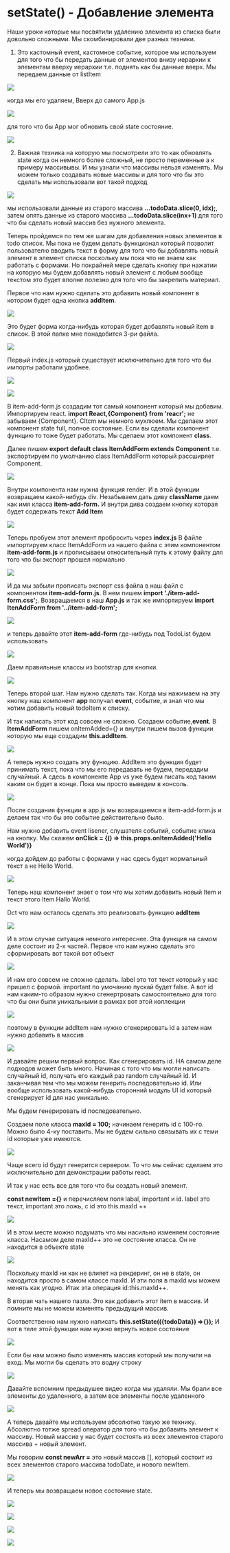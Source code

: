 # setState() - Добавление элемента

Наши уроки которые мы посвятили удалению элемента из списка были довольно сложными. Мы скомбинировали две разных техники.
1. Это кастомный event, кастомное событие, которое мы используем для того что бы передать данные от элементов внизу иерархии к элементам вверху иерархии т.е. поднять как бы данные вверх. Мы передаем данные от listItem

![](../img/component__status__and__event__handling/setstate__add__element/001.jpg)

когда мы его удаляем, Вверх до самого App.js

![](../img/component__status__and__event__handling/setstate__add__element/002.jpg)

для того что бы App мог обновить свой state состояние.

![](../img/component__status__and__event__handling/setstate__add__element/003.jpg)

2. Важная техника на которую мы посмотрели это то как обновлять state когда он немного более сложный, не просто переменные а к примеру массивывы. И мы узнали что массивы нельзя изменять. Мы можем только создавать новые массивы и для того что бы это сделать мы использовали вот такой подход

![](../img/component__status__and__event__handling/setstate__add__element/004.jpg)

мы использовали данные из старого массива **...todoData.slice(0, idx);**,  затем опять данные из старого массива **...todoData.slice(inx+1)** для того что бы сделать новый массив без нужного элемента.

Теперь пройдемся по тем же шагам для добавления новых элементов в todo список.
Мы пока не будем делать функционал который позволит пользователю вводить текст в форму для того что бы добавлять новый элемент в элемент списка поскольку мы пока что не знаем как работать с формами. Но покрайней мере сделать кнопку при нажатии на которую мы будем добавлять новый элемент с любым вообще текстом это будет вполне полезно для того что бы закрепить материал.

Первое что нам нужно сделать это добавить новый компонент в котором будет одна кнопка **addItem**.

![](../img/component__status__and__event__handling/setstate__add__element/005.jpg)

Это будет форма когда-нибудь которая будет добавлять новый item в список. В этой папке мне понадобится 3-ри файла.

![](../img/component__status__and__event__handling/setstate__add__element/006.jpg)

Первый index.js который существует исключительно для того что бы импорты работали удобнее.

![](../img/component__status__and__event__handling/setstate__add__element/007.jpg)

![](../img/component__status__and__event__handling/setstate__add__element/008.jpg)

В item-add-form.js  создадим тот самый компонент который мы добавим. Импортируем react. **import React,{Component} from 'reacr';** не забываем {Component}. Cltcm мы немного мухлюем. Мы сделаем этот компонент state full, полное состояние. Если вы сделали компонент функцию то тоже будет работать. Мы сделаем этот компонент **class**.

Далее пишем **export default class ItemAddForm extends Component** т.е. экспортируем по умолчанию class ItemAddForm который рассширяет Component.

![](../img/component__status__and__event__handling/setstate__add__element/009.jpg)

Внутри компонента нам нужна функция render. И в этой функции возвращаем какой-нибудь div. Незабываем дать диву **className** даем как имя класса **item-add-form.** И внутри дива создаем кнопку которая будет содержать текст **Add Item**

![](../img/component__status__and__event__handling/setstate__add__element/010.jpg)

Теперь пробуем этот элемент пробросить через **index.js** В файле импортируем класс ItemAddForm из нашего файла с этим компонентом **item-add-form.js** и прописываем относительный путь к этому файлу для того что бы экспорт прошел нормально

![](../img/component__status__and__event__handling/setstate__add__element/011.jpg)

И да мы забыли прописать экспорт css файла в наш файл с компонентом **item-add-form.js**.
В нем пишем **import './item-add-form.css';**.
Возвращаемся в наш **App.js** и так же импортируем **import ItenAddForm from '../item-add-form';**

![](../img/component__status__and__event__handling/setstate__add__element/012.jpg)

и теперь давайте этот **item-add-form** где-нибудь под TodoList будем использовать

![](../img/component__status__and__event__handling/setstate__add__element/013.jpg)

Даем правильные классы из bootstrap для кнопки.

![](../img/component__status__and__event__handling/setstate__add__element/014.jpg)

Теперь второй шаг. Нам нужно сделать так. Когда мы нажимаем на эту кнопку наш компонент **app** получал **event**, событие, и знал что мы хотим добавить новый todoItem к списку.

И так написать этот код совсем не сложно.
Создаем событие,**event**. В **ItemAddForm** пишем onItemAdded={} и внутри пишем вызов функции которую мы еще создадим **this.addItem**.

![](../img/component__status__and__event__handling/setstate__add__element/015.jpg)

А теперь нужно создать эту функцию.
AddItem это функция будет принимать текст, пока что мы его передавать не будем, передадим случайный. А сдесь в компоненте App vs уже будем писать код таким каким он будет в конце. Пока мы просто выведем в консоль.

![](../img/component__status__and__event__handling/setstate__add__element/016.jpg)

После создания функции в app.js  мы возвращаемся в  item-add-form.js и делаем так что бы это событие действительно было. 

Нам нужно добавить event lisener, слушателя событий, событие клика на кнопку. Мы скажем **onClick = {() => this.props.onItemAdded('Hello World')}**

когда дойдем до работы с формами у нас сдесь будет нормальный текст а не Hello World.

![](../img/component__status__and__event__handling/setstate__add__element/017.jpg)

Теперь наш компонент знает о том что мы хотим добавить новый Item и текст этого Item Hallo World.

Dct что нам осталось сделать это реализовать функцию **addItem**

![](../img/component__status__and__event__handling/setstate__add__element/018.jpg)


И в этом случае ситуация немного интереснее. Эта функция на самом деле состоит из 2-х частей. Первое что нам нужно сделать это сформировать вот такой вот объект

![](../img/component__status__and__event__handling/setstate__add__element/019.jpg)

И нам его совсем не сложно сделать. label это тот текст который у нас пришел с формой. important по умочанию пускай будет false. А вот id нам каким-то образом нужно сгенертровать самостоятельно для того что бы они были уникальными в рамках вот этой коллекции 

![](../img/component__status__and__event__handling/setstate__add__element/020.jpg)

поэтому в функции addItem нам нужно сгенерировать id а затем нам нужно добавить в массив 

![](../img/component__status__and__event__handling/setstate__add__element/021.jpg)

И давайте решим первый вопрос. Как сгенерировать id. НА самом деле подходов может быть много. Начиная с того что мы могли написать случайный id, получать его каждый раз random случайный id. И заканчивая тем что мы можем генерить последовательно id. Или вообще использовать какой-нибудь сторонний модуль UI id  который сгенерирует id  для нас уникально.

Мы будем генерировать id  последовательно.

Создаем поле класса **maxId = 100;**  начинаем генерить id с 100-го. Можно было 4-ку поставить. Мы не будем сильно связывать их с теми id которые уже имеются.

![](../img/component__status__and__event__handling/setstate__add__element/022.jpg)

Чаще всего id будут генерится сервером. То что мы сейчас сделаем это исключительно для демонстрации работы react.

И так у нас есть все для того что бы создать новый элемент. 

**const newItem ={}** и перечисляем поля labal, important и id. label это текст, important это ложь, с id это this.maxId ++

![](../img/component__status__and__event__handling/setstate__add__element/023.jpg)

И в этом месте можно подумать что мы насильно изменяем состояние класса. Насамом деле maxId++ это не состояние класса. Он не находится в объекте state


![](../img/component__status__and__event__handling/setstate__add__element/024.jpg)

Поскольку maxId ни как не влияет на рендеринг, он не в state, он находится просто в самом классе maxId. И эти поля в maxId  мы можем менять как угодно. Итак эта операция id:this.maxId++. 

B вторая чать нашего пазла. Это как добавить этот item в массив. И помните мы не можем изменять предыдущий массив.

Cоответственно нам нужно написать **this.setState(({todoData}) =>{});** И вот в теле этой функции нам нужно вернуть новое состояние

![](../img/component__status__and__event__handling/setstate__add__element/025.jpg)

Если бы нам можно было изменять массив который мы получили на вход. Мы могли бы сделать это водну строку

![](../img/component__status__and__event__handling/setstate__add__element/026.jpg)

Давайте вспомним предыдушее видео когда мы удаляли. Мы брали все элементы до удаленного, а затем все элементы после удаленного

![](../img/component__status__and__event__handling/setstate__add__element/027.jpg)

А теперь давайте мы используем абсолютно такую же технику. Абсолютно тотже spread оператор для того что бы добавить элемент к массиву. 
Новый массив у нас будет состоять из всех элементов старого массива + новый элемент.

Мы говорим **сonst newArr =** это новый массив [], который состоит из всех элементов старого массива todoDate, и нового newItem.

![](../img/component__status__and__event__handling/setstate__add__element/028.jpg)

И теперь мы возвращаем новое состояние state.

![](../img/component__status__and__event__handling/setstate__add__element/029.jpg)

![](../img/component__status__and__event__handling/setstate__add__element/030.jpg)

![](../img/component__status__and__event__handling/setstate__add__element/031.jpg)

![](../img/component__status__and__event__handling/setstate__add__element/032.jpg)
